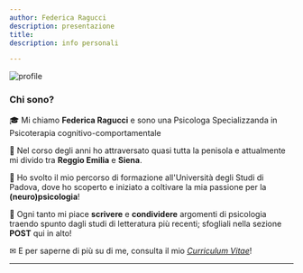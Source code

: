 ```yaml
---
author: Federica Ragucci
description: presentazione
title: 
description: info personali

---
```


![profile](images/landscape.jpg)

**<h3>Chi sono?</h3>**

🎓 Mi chiamo **Federica Ragucci** e sono una Psicologa Specializzanda in Psicoterapia cognitivo-comportamentale

📍   Nel corso degli anni ho attraversato quasi tutta la penisola e attualmente mi divido tra **Reggio Emilia** e **Siena**.

:brain: Ho svolto il mio percorso di formazione all'Università degli Studi di Padova, dove ho scoperto e iniziato a coltivare la mia passione per la **(neuro)psicologia**!

📌 Ogni tanto mi piace **scrivere** e **condividere** argomenti di psicologia traendo spunto dagli studi di letteratura più recenti; sfogliali nella sezione **POST** qui in alto!

✉ E per saperne di più su di me, consulta il mio [*Curriculum Vitae*](/files/cv.pdf)!


**********************************************

